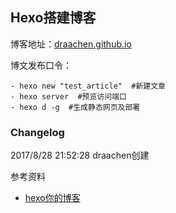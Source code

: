 ## Hexo搭建博客  

博客地址：[draachen.github.io](draachen.github.io)

博文发布口令：  

    - hexo new "test_article"  #新建文章  
    - hexo server  #预览访问端口  
    - hexo d -g  #生成静态网页及部署  

### Changelog

2017/8/28 21:52:28 draachen创建  

参考资料  

- [hexo你的博客](http://ibruce.info/2013/11/22/hexo-your-blog/)  